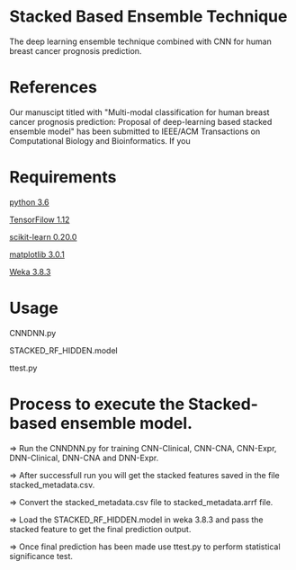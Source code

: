 # Stacked Based Ensemble Technique
The deep learning ensemble technique combined with CNN for human breast cancer prognosis prediction.

# References

Our manuscipt titled with "Multi-modal classification for human breast cancer prognosis prediction: Proposal of deep-learning based stacked ensemble model" has been submitted to IEEE/ACM Transactions on Computational Biology and Bioinformatics. If you 
# Requirements
[python 3.6](https://www.python.org/downloads/)


[TensorFilow 1.12](https://www.tensorflow.org/install/)


[scikit-learn 0.20.0](http://scikit-learn.org/stable/)


[matplotlib 3.0.1](https://matplotlib.org/users/installing.html)


[Weka 3.8.3](https://www.cs.waikato.ac.nz/ml/weka/downloading.html)

# Usage
CNNDNN.py

STACKED_RF_HIDDEN.model

ttest.py

# Process to execute the Stacked-based ensemble model.

=>  Run the CNNDNN.py for training CNN-Clinical, CNN-CNA, CNN-Expr, DNN-Clinical, DNN-CNA and DNN-Expr.

=>  After successfull run you will get the stacked features saved in the file stacked_metadata.csv.

=>  Convert the stacked_metadata.csv file to stacked_metadata.arrf file.

=>  Load the STACKED_RF_HIDDEN.model in weka 3.8.3 and pass the stacked feature to get the final prediction output.

=>  Once final prediction has been made use ttest.py to perform statistical significance test.




